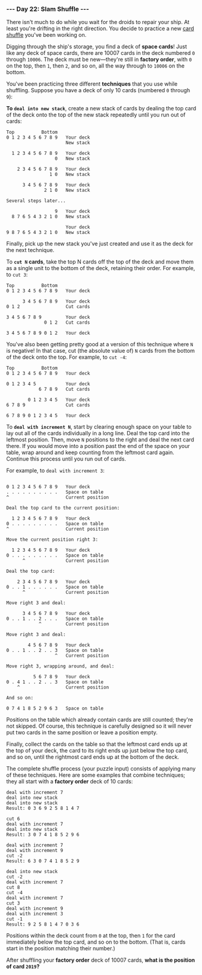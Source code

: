 ### --- Day 22: Slam Shuffle ---

There isn't much to do while you wait for the droids to repair your ship.
At least you're drifting in the right direction. You decide to practice a
new [card shuffle](https://en.wikipedia.org/wiki/Shuffling) you've been working on.

Digging through the ship's storage, you find a deck of **space cards**! Just
like any deck of space cards, there are 10007 cards in the deck numbered `0`
through `10006`. The deck must be new—they're still in **factory order**, with
`0` on the top, then `1`, then `2`, and so on, all the way through to `10006` on
the bottom.

You've been practicing three different **techniques** that you use while
shuffling. Suppose you have a deck of only 10 cards (numbered `0` through `9`):

**To `deal into new stack`**, create a new stack of cards by dealing the top card
of the deck onto the top of the new stack repeatedly until you run out of
cards:

```
Top          Bottom
0 1 2 3 4 5 6 7 8 9   Your deck
                      New stack

  1 2 3 4 5 6 7 8 9   Your deck
                  0   New stack

    2 3 4 5 6 7 8 9   Your deck
                1 0   New stack

      3 4 5 6 7 8 9   Your deck
              2 1 0   New stack

Several steps later...

                  9   Your deck
  8 7 6 5 4 3 2 1 0   New stack

                      Your deck
9 8 7 6 5 4 3 2 1 0   New stack
```

Finally, pick up the new stack you've just created and use it as the deck
for the next technique.

To **`cut N` cards**, take the top N cards off the top of the deck and move them
as a single unit to the bottom of the deck, retaining their order. For
example, to `cut 3`:

```
Top          Bottom
0 1 2 3 4 5 6 7 8 9   Your deck

      3 4 5 6 7 8 9   Your deck
0 1 2                 Cut cards

3 4 5 6 7 8 9         Your deck
              0 1 2   Cut cards

3 4 5 6 7 8 9 0 1 2   Your deck
```

You've also been getting pretty good at a version of this technique where `N`
is negative! In that case, cut (the absolute value of) `N` cards from the
bottom of the deck onto the top. For example, to `cut -4`:

```
Top          Bottom
0 1 2 3 4 5 6 7 8 9   Your deck

0 1 2 3 4 5           Your deck
            6 7 8 9   Cut cards

        0 1 2 3 4 5   Your deck
6 7 8 9               Cut cards

6 7 8 9 0 1 2 3 4 5   Your deck
```

To **`deal with increment N`**, start by clearing enough space on your table to
lay out all of the cards individually in a long line. Deal the top card
into the leftmost position. Then, move `N` positions to the right and deal
the next card there. If you would move into a position past the end of the
space on your table, wrap around and keep counting from the leftmost card
again. Continue this process until you run out of cards.

For example, to `deal with increment 3`:

```

0 1 2 3 4 5 6 7 8 9   Your deck
. . . . . . . . . .   Space on table
^                     Current position

Deal the top card to the current position:

  1 2 3 4 5 6 7 8 9   Your deck
0 . . . . . . . . .   Space on table
^                     Current position

Move the current position right 3:

  1 2 3 4 5 6 7 8 9   Your deck
0 . . . . . . . . .   Space on table
      ^               Current position

Deal the top card:

    2 3 4 5 6 7 8 9   Your deck
0 . . 1 . . . . . .   Space on table
      ^               Current position

Move right 3 and deal:

      3 4 5 6 7 8 9   Your deck
0 . . 1 . . 2 . . .   Space on table
            ^         Current position

Move right 3 and deal:

        4 5 6 7 8 9   Your deck
0 . . 1 . . 2 . . 3   Space on table
                  ^   Current position

Move right 3, wrapping around, and deal:

          5 6 7 8 9   Your deck
0 . 4 1 . . 2 . . 3   Space on table
    ^                 Current position

And so on:

0 7 4 1 8 5 2 9 6 3   Space on table
```

Positions on the table which already contain cards are still counted;
they're not skipped. Of course, this technique is carefully designed so it
will never put two cards in the same position or leave a position empty.

Finally, collect the cards on the table so that the leftmost card ends up
at the top of your deck, the card to its right ends up just below the top
card, and so on, until the rightmost card ends up at the bottom of the
deck.

The complete shuffle process (your puzzle input) consists of applying many
of these techniques. Here are some examples that combine techniques; they
all start with a **factory order** deck of 10 cards:

```
deal with increment 7
deal into new stack
deal into new stack
Result: 0 3 6 9 2 5 8 1 4 7
```

```
cut 6
deal with increment 7
deal into new stack
Result: 3 0 7 4 1 8 5 2 9 6
```

```
deal with increment 7
deal with increment 9
cut -2
Result: 6 3 0 7 4 1 8 5 2 9
```

```
deal into new stack
cut -2
deal with increment 7
cut 8
cut -4
deal with increment 7
cut 3
deal with increment 9
deal with increment 3
cut -1
Result: 9 2 5 8 1 4 7 0 3 6
```

Positions within the deck count from `0` at the top, then `1` for the card
immediately below the top card, and so on to the bottom. (That is, cards
start in the position matching their number.)

After shuffling your **factory order** deck of 10007 cards, **what is the
position of card `2019`?**
